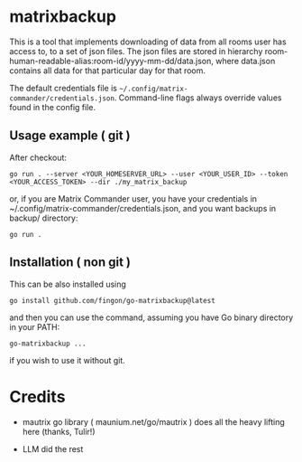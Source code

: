 # matrixbackup #

This is a tool that implements downloading of data from all rooms user has access to, to a set of json files. The json files are stored in hierarchy room-human-readable-alias:room-id/yyyy-mm-dd/data.json, where data.json contains all data for that particular day for that room.

The default credentials file is `~/.config/matrix-commander/credentials.json`. Command-line flags always override values found in the config file.

## Usage example ( git ) ##

After checkout:

```
go run . --server <YOUR_HOMESERVER_URL> --user <YOUR_USER_ID> --token <YOUR_ACCESS_TOKEN> --dir ./my_matrix_backup
```

or, if you are Matrix Commander user, you have your credentials in ~/.config/matrix-commander/credentials.json, and you want backups in backup/ directory:

```
go run .
```

## Installation ( non git ) ##

This can be also installed using

```
go install github.com/fingon/go-matrixbackup@latest
```

and then you can use the command, assuming you have Go binary directory in your PATH:

```
go-matrixbackup ...
```

if you wish to use it without git.


# Credits #

- mautrix go library ( maunium.net/go/mautrix ) does all the heavy lifting here (thanks, Tulir!)

- LLM did the rest
